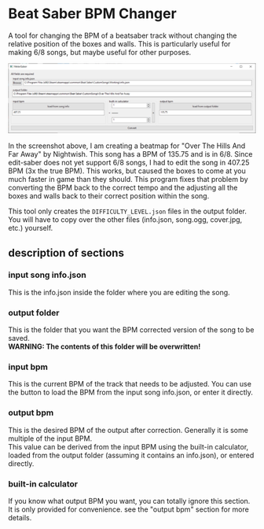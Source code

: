 # Beat Saber BPM Changer

A tool for changing the BPM of a beatsaber track without changing the relative position of the boxes and walls. This is particularly useful for making 6/8 songs, but maybe useful for other purposes.

![screenshot](./screenshot.png)

In the screenshot above, I am creating a beatmap for "Over The Hills And Far Away" by Nightwish. This song has a BPM of 135.75 and is in 6/8. Since edit-saber does not yet support 6/8 songs, I had to edit the song in 407.25 BPM (3x the true BPM). This works, but caused the boxes to come at you much faster in game than they should. This program fixes that problem by converting the BPM back to the correct tempo and the adjusting all the boxes and walls back to their correct position within the song.

This tool only creates the `DIFFICULTY_LEVEL.json` files in the output folder. You will have to copy over the other files (info.json, song.ogg, cover.jpg, etc.) yourself.

## description of sections

### input song info.json

This is the info.json inside the folder where you are editing the song.

### output folder

This is the folder that you want the BPM corrected version of the song to be saved.  
**WARNING: The contents of this folder will be overwritten!**

### input bpm

This is the current BPM of the track that needs to be adjusted. You can use the button to load the BPM from the input song info.json, or enter it directly.

### output bpm

This is the desired BPM of the output after correction. Generally it is some multiple of the input BPM.  
This value can be derived from the input BPM using the built-in calculator, loaded from the output folder (assuming it contains an info.json), or entered directly.

### built-in calculator

If you know what output BPM you want, you can totally ignore this section. It is only provided for convenience. see the "output bpm" section for more details.
